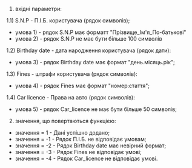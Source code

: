 1) вхідні параметри:

1.1) S.N.P - П.І.Б. користувача (рядок символів);
- умова 1) - рядок S.N.P має форматт "Прізвище_Ім'я_По-батькові"
- умова 2) - рядок S.N.P не має бути більше 100 символів

1.2) Birthday date - дата народження користувача (рядок дати):
- умова 3) - рядок Birthday date має формат "день.місяць.рік";

1.3) Fines - штрафи користувача (рядок символів):
- умова 4) - рядок Fines має формат "номер:стаття";

1.4) Car licence - Права на авто (рядок символів):
- умова 5) - рядок Car_licence не має бути більше 50 символів;

2) значення, що повертаються функцією:
- значення = 1 - Дані успішно додано;
- значення = -1 - Рядок П.І.Б. не відповідає умовам;
- значення = -2 - Рядок Birthday date має невірний формат;
- значення = -3 - Рядок Fines не відповідає умові;
- значення = -4 - Рядок Car_licence не відповідає умові.
